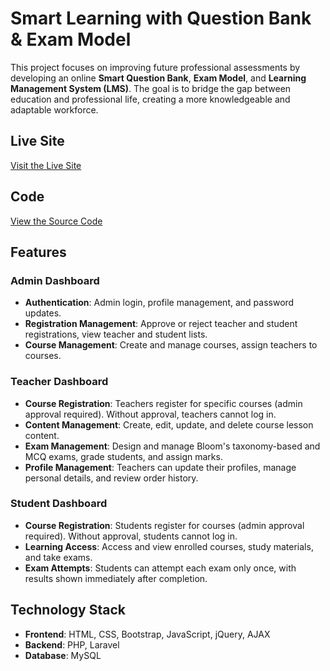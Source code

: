 # Smart Learning with Question Bank & Exam Model

This project focuses on improving future professional assessments by developing an online **Smart Question Bank**, **Exam Model**, and **Learning Management System (LMS)**. The goal is to bridge the gap between education and professional life, creating a more knowledgeable and adaptable workforce.

## Live Site
[Visit the Live Site](#)

## Code
[View the Source Code](#)

## Features

### Admin Dashboard
- **Authentication**: Admin login, profile management, and password updates.
- **Registration Management**: Approve or reject teacher and student registrations, view teacher and student lists.
- **Course Management**: Create and manage courses, assign teachers to courses.

### Teacher Dashboard
- **Course Registration**: Teachers register for specific courses (admin approval required). Without approval, teachers cannot log in.
- **Content Management**: Create, edit, update, and delete course lesson content.
- **Exam Management**: Design and manage Bloom's taxonomy-based and MCQ exams, grade students, and assign marks.
- **Profile Management**: Teachers can update their profiles, manage personal details, and review order history.

### Student Dashboard
- **Course Registration**: Students register for courses (admin approval required). Without approval, students cannot log in.
- **Learning Access**: Access and view enrolled courses, study materials, and take exams.
- **Exam Attempts**: Students can attempt each exam only once, with results shown immediately after completion.

## Technology Stack
- **Frontend**: HTML, CSS, Bootstrap, JavaScript, jQuery, AJAX
- **Backend**: PHP, Laravel
- **Database**: MySQL

